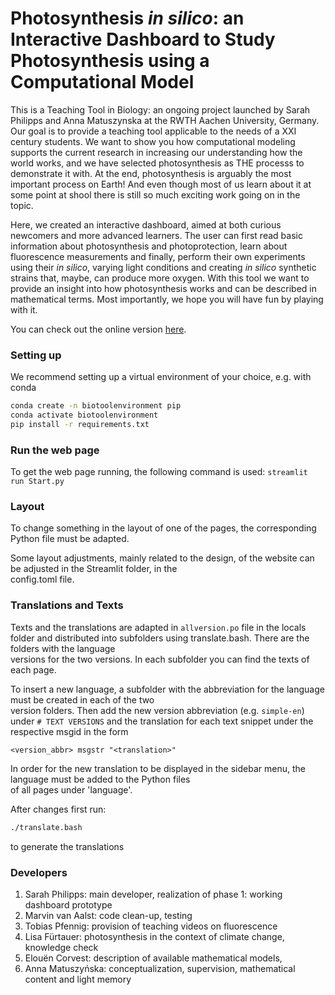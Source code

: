 # Photosynthesis _in silico_: an Interactive Dashboard to Study Photosynthesis using a Computational Model

This is a Teaching Tool in Biology: an ongoing project launched by Sarah Philipps and Anna Matuszynska at the RWTH Aachen University, Germany. Our goal is to provide a teaching tool applicable to the needs of a XXI century students. We want to show you how computational modeling supports the current research in increasing our understanding how the world works, and we have selected photosynthesis as THE processs to demonstrate it with. At the end, photosynthesis is arguably the most important process on Earth! And even though most of us learn about it at some point at shool there is still so much exciting work going on in the topic.

Here, we created an interactive dashboard, aimed at both curious newcomers and more advanced learners. The user can first read basic information about photosynthesis and photoprotection, learn about fluorescence measurements and finally, perform their own experiments using their _in silico_, varying light conditions and creating _in silico_ synthetic strains that, maybe, can produce more oxygen.
With this tool we want to provide an insight into how photosynthesis works and can be described in mathematical terms. Most importantly, we hope you will have fun by playing with it.

You can check out the online version [here](https://annamatuszynska-biotool-photosynthesis-start-wrd4lw.streamlit.app/).

### Setting up

We recommend setting up a virtual environment of your choice, e.g. with conda

```bash
conda create -n biotoolenvironment pip
conda activate biotoolenvironment
pip install -r requirements.txt 
```

### Run the web page
To get the web page running, the following command is used: `streamlit run Start.py`

### Layout

To change something in the layout of one of the pages, the corresponding Python file must be adapted.

Some layout adjustments, mainly related to the design, of the website can be adjusted in the Streamlit folder, in the \
config.toml file.

### Translations and Texts

Texts and the translations are adapted in `allversion.po` file in the locals folder and distributed into subfolders using translate.bash. There are the folders with the language \
versions for the two versions. In each subfolder you can find the texts of each page.

To insert a new language, a subfolder with the abbreviation for the language must be created in each of the two \
version folders. Then add the new version abbreviation (e.g. `simple-en`) under `# TEXT VERSIONS` and the translation for each text snippet under the respective msgid in the form
```po
<version_abbr> msgstr "<translation>"
```

In order for the new translation to be displayed in the sidebar menu, the language must be added to the Python files \
of all pages under 'language'.

After changes first run:
```bash
./translate.bash
```
to generate the translations

### Developers

1. Sarah Philipps: main developer, realization of phase 1: working dashboard prototype
2. Marvin van Aalst: code clean-up, testing
3. Tobias Pfennig: provision of teaching videos on fluorescence
4. Lisa Fürtauer: photosynthesis in the context of climate change, knowledge check
5. Elouën Corvest: description of available mathematical models,
6. Anna Matuszyńska: conceptualization, supervision, mathematical content and light memory
